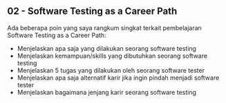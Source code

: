 ## 02 - Software Testing as a Career Path

Ada beberapa poin yang saya rangkum singkat terkait pembelajaran Software Testing as a Career Path:
- Menjelaskan apa saja yang dilakukan seorang software testing 
- Menjelaskan kemampuan/skills yang dibutuhkan seorang software testing
- Menjelaskan 5 tugas yang dilakukan oleh seorang software tester
- Menjelaskan apa saja alternatif karir jika ingin pindah menjadi software tester
- Menjelaskan bagaimana jenjang karir seorang software testing